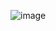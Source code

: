 ![image](https://user-images.githubusercontent.com/114642857/202368693-6167b582-298c-497b-9ac6-6241504b155d.png)
